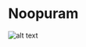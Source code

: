# Noopuram

![alt text](
https://camo.githubusercontent.com/cf57bc77d5ab3f59a3d5bf285d5d949c31e5e564/68747470733a2f2f617263686976652e6f72672f646f776e6c6f61642f53637265656e73686f7446726f6d32303138303431343230303934372f53637265656e73686f7425323066726f6d253230323031382d30342d313425323032302d30392d32352e706e67) 
